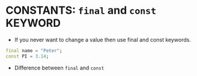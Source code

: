 # CONSTANTS: `final` and `const` KEYWORD
- If you never want to change a value then use final and const keywords.
```dart
final name = "Peter";
const PI = 3.14;
```
- Difference between `final` and `const`
